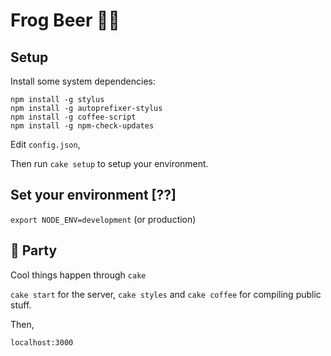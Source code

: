 # Frog Beer 🐸🍺

## Setup

Install some system dependencies:
```shell
npm install -g stylus
npm install -g autoprefixer-stylus
npm install -g coffee-script
npm install -g npm-check-updates
```

Edit `config.json`,

Then run `cake setup` to setup your environment.

## Set your environment [??]

`export NODE_ENV=development` (or production)

## 🍰 Party

Cool things happen through `cake`

`cake start` for the server, `cake styles` and `cake coffee` for compiling public stuff.

Then,

`localhost:3000`
